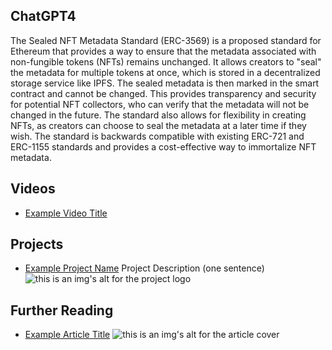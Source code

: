 ## ChatGPT4

The Sealed NFT Metadata Standard (ERC-3569) is a proposed standard for Ethereum that provides a way to ensure that the metadata associated with non-fungible tokens (NFTs) remains unchanged. It allows creators to "seal" the metadata for multiple tokens at once, which is stored in a decentralized storage service like IPFS. The sealed metadata is then marked in the smart contract and cannot be changed. This provides transparency and security for potential NFT collectors, who can verify that the metadata will not be changed in the future. The standard also allows for flexibility in creating NFTs, as creators can choose to seal the metadata at a later time if they wish. The standard is backwards compatible with existing ERC-721 and ERC-1155 standards and provides a cost-effective way to immortalize NFT metadata.

## Videos

- [Example Video Title](https://www.youtube.com/watch?v=TDGq4aeevgY)

## Projects

- [Example Project Name](https://xxxx.xxx/xxxxx) Project Description (one sentence) ![this is an img's alt for the project logo](https://xxxx.xxx/project-logo.xxx)

## Further Reading

- [Example Article Title](https://xxxx.xxx/xxxxx) ![this is an img's alt for the article cover](https://xxxx.xxx/article-cover.xxx)
